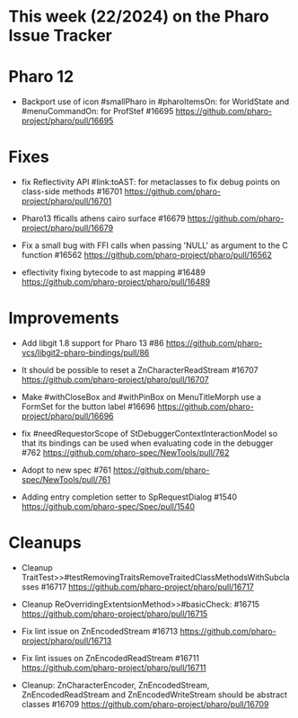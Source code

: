 # This week (22/2024) on the Pharo Issue Tracker

# Pharo 12

- Backport use of icon #smallPharo in #pharoItemsOn: for WorldState and #menuCommandOn: for ProfStef #16695
	https://github.com/pharo-project/pharo/pull/16695


# Fixes

- fix Reflectivity API #link:toAST: for metaclasses to fix debug points on class-side methods #16701
	https://github.com/pharo-project/pharo/pull/16701

- Pharo13 fficalls athens cairo surface #16679
	https://github.com/pharo-project/pharo/pull/16679
	
- Fix a small bug with FFI calls when passing 'NULL' as argument to the C function #16562
	https://github.com/pharo-project/pharo/pull/16562
	
- eflectivity fixing bytecode to ast mapping #16489
	https://github.com/pharo-project/pharo/pull/16489

# Improvements
- Add libgit 1.8 support for Pharo 13 #86
	https://github.com/pharo-vcs/libgit2-pharo-bindings/pull/86

- It should be possible to reset a ZnCharacterReadStream #16707
	https://github.com/pharo-project/pharo/pull/16707

- Make #withCloseBox and #withPinBox on MenuTitleMorph use a FormSet for the button label #16696
	https://github.com/pharo-project/pharo/pull/16696
	
- fix #needRequestorScope of StDebuggerContextInteractionModel so that its bindings can be used when evaluating code in the debugger #762
	https://github.com/pharo-spec/NewTools/pull/762
	
- Adopt to new spec #761
	https://github.com/pharo-spec/NewTools/pull/761

- Adding entry completion setter to SpRequestDialog #1540
	https://github.com/pharo-spec/Spec/pull/1540
	
# Cleanups

- Cleanup TraitTest>>#testRemovingTraitsRemoveTraitedClassMethodsWithSubclasses #16717
	https://github.com/pharo-project/pharo/pull/16717
	
- Cleanup ReOverridingExtentsionMethod>>#basicCheck: #16715
	https://github.com/pharo-project/pharo/pull/16715
	
- Fix lint issue on ZnEncodedStream #16713
	https://github.com/pharo-project/pharo/pull/16713
	
- Fix lint issues on ZnEncodedReadStream #16711
	https://github.com/pharo-project/pharo/pull/16711
	
- Cleanup: ZnCharacterEncoder, ZnEncodedStream, ZnEncodedReadStream and ZnEncodedWriteStream should be abstract classes #16709
	https://github.com/pharo-project/pharo/pull/16709